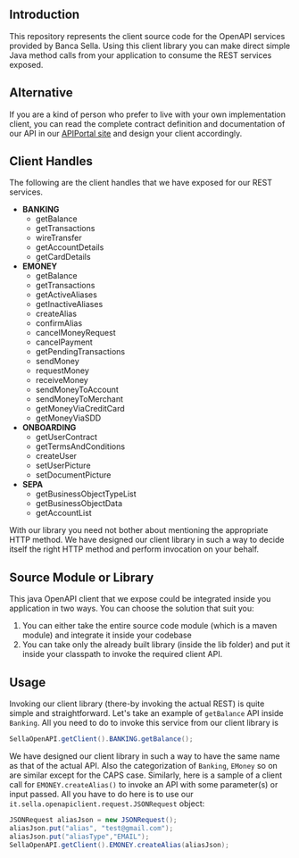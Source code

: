 ## Introduction
This repository represents the client source code for the OpenAPI services provided by Banca Sella. Using this client library you can make direct simple Java method calls from your application to consume the REST services exposed.

## Alternative
If you are a kind of person who prefer to live with your own implementation client, you can read the complete contract definition and documentation of our API in our [APIPortal site](https://openapi.sella.it/) and design your client accordingly.

## Client Handles
The following are the client handles that we have exposed for our REST services. 
* **BANKING**
  * getBalance
  * getTransactions
  * wireTransfer
  * getAccountDetails
  * getCardDetails 
* **EMONEY**
  * getBalance
  * getTransactions
  * getActiveAliases
  * getInactiveAliases
  * createAlias
  * confirmAlias
  * cancelMoneyRequest
  * cancelPayment
  * getPendingTransactions
  * sendMoney
  * requestMoney
  * receiveMoney
  * sendMoneyToAccount
  * sendMoneyToMerchant
  * getMoneyViaCreditCard
  * getMoneyViaSDD
* **ONBOARDING**
  * getUserContract
  * getTermsAndConditions
  * createUser
  * setUserPicture
  * setDocumentPicture
* **SEPA**
  * getBusinessObjectTypeList
  * getBusinessObjectData
  * getAccountList

With our library you need not bother about mentioning the appropriate HTTP method. We have designed our client library in such a way to decide itself the right HTTP method and perform invocation on your behalf.

## Source Module or Library
This java OpenAPI client that we expose could be integrated inside you application in two ways. You can choose the solution that suit you:
1. You can either take the entire source code module (which is a maven module) and integrate it inside your codebase 
2. You can take only the already built library (inside the lib folder) and put it inside your classpath to invoke the required client API.

## Usage
Invoking our client library (there-by invoking the actual REST) is quite simple and straightforward. Let's take an example of `getBalance` API inside `Banking`. All you need to do to invoke this service from our client library is
```java
SellaOpenAPI.getClient().BANKING.getBalance();
```
We have designed our client library in such a way to have the same name as that of the actual API. Also the categorization of `Banking`, `EMoney` so on are similar except for the CAPS case.
Similarly, here is a sample of a client call for `EMONEY.createAlias()` to invoke an API with some parameter(s) or input passed. All you have to do here is to use our `it.sella.openapiclient.request.JSONRequest` object:
```java
JSONRequest aliasJson = new JSONRequest();
aliasJson.put("alias", "test@gmail.com");
aliasJson.put("aliasType","EMAIL");
SellaOpenAPI.getClient().EMONEY.createAlias(aliasJson);
```

